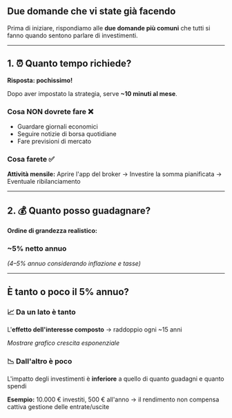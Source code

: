 ## Due domande che vi state già facendo

Prima di iniziare, rispondiamo alle **due domande più comuni** che tutti si fanno quando sentono parlare di investimenti.

---

## 1. ⏰ Quanto tempo richiede?

**Risposta: pochissimo!** 

Dopo aver impostato la strategia, serve **~10 minuti al mese**.

<div class="fragment">

### Cosa NON dovrete fare ❌
- Guardare giornali economici
- Seguire notizie di borsa quotidiane  
- Fare previsioni di mercato

</div>

<div class="fragment">

### Cosa farete ✅
**Attività mensile:** Aprire l'app del broker → Investire la somma pianificata → Eventuale ribilanciamento

</div>

---

## 2. 💰 Quanto posso guadagnare?

**Ordine di grandezza realistico:**

### ~5% netto annuo
*(4–5% annuo considerando inflazione e tasse)*

---

## È tanto o poco il 5% annuo?

<div class="fragment">

### 📈 Da un lato è **tanto**
L'**effetto dell'interesse composto** → raddoppio ogni ~15 anni

*Mostrare grafico crescita esponenziale*

</div>

<div class="fragment">

### 📉 Dall'altro è **poco**  
L'impatto degli investimenti è **inferiore** a quello di quanto guadagni e quanto spendi

**Esempio:** 10.000 € investiti, 500 € all'anno → il rendimento non compensa cattiva gestione delle entrate/uscite

</div>
